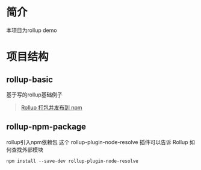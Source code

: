 # 简介
本项目为rollup demo

# 项目结构

## rollup-basic

基于写的rollup基础例子
> [Rollup 打包并发布到 npm](https://blog.csdn.net/tianxintiandisheng/article/details/118369404)

## rollup-npm-package

rollup引入npm依赖包
这个 rollup-plugin-node-resolve 插件可以告诉 Rollup 如何查找外部模块
```
npm install --save-dev rollup-plugin-node-resolve
```